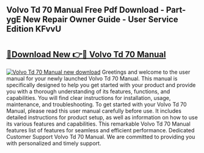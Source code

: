 ## Volvo Td 70 Manual Free Pdf Download - Part-ygE New Repair Owner Guide - User Service Edition KFvvU

# <h2><a href="http://bc77651.oget.top/?id=Volvo+Td+70+Manual">🔗Download New 👉🔴 Volvo Td 70 Manual</a></h2>

[![Volvo Td 70 Manual new download](https://i.imgur.com/5g1atiW.png)](http://bc77651.oget.top/?id=Volvo+Td+70+Manual)
Greetings and welcome to the user manual for your newly launched Volvo Td 70 Manual. This manual is specifically designed to help you get started with your product and provide you with a thorough understanding of its features, functions, and capabilities. You will find clear instructions for installation, usage, maintenance, and troubleshooting. To get started with your Volvo Td 70 Manual, please read this user manual carefully before use. It includes detailed instructions for product setup, as well as information on how to use its various features and capabilities. This remarkable Volvo Td 70 Manual features list of features for seamless and efficient performance. Dedicated Customer Support Volvo Td 70 Manual. We are committed to providing you with personalized and timely support.
